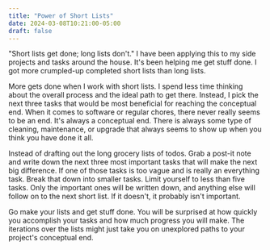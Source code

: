 ```yaml
---
title: "Power of Short Lists"
date: 2024-03-08T10:21:00-05:00
draft: false
---
```


"Short lists get done; long lists don't." I have been applying this to my side projects and tasks around the house. It's been helping me get stuff done. I got more crumpled-up completed short lists than long lists.

More gets done when I work with short lists. I spend less time thinking about the overall process and the ideal path to get there. Instead, I pick the next three tasks that would be most beneficial for reaching the conceptual end. When it comes to software or regular chores, there never really seems to be an end. It's always a conceptual end. There is always some type of cleaning, maintenance, or upgrade that always seems to show up when you think you have done it all.

Instead of drafting out the long grocery lists of todos. Grab a post-it note and write down the next three most important tasks that will make the next big difference. If one of those tasks is too vague and is really an everything task. Break that down into smaller tasks. Limit yourself to less than five tasks. Only the important ones will be written down, and anything else will follow on to the next short list. If it doesn't, it probably isn't important.

Go make your lists and get stuff done. You will be surprised at how quickly you accomplish your tasks and how much progress you will make. The iterations over the lists might just take you on unexplored paths to your project's conceptual end.

